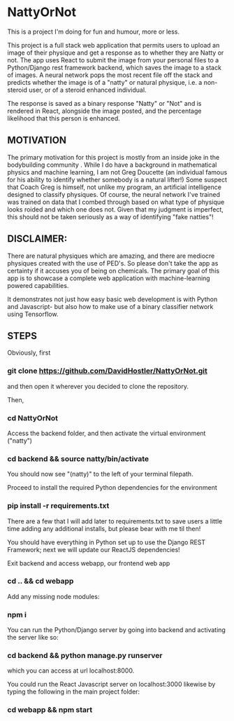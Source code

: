 # NattyOrNot
This is a project I'm doing for fun and humour, more or less.


This project is a full stack web application that permits users to upload an image of their physique and get a response as to whether they 
are Natty or not. The app uses React to submit the image from your personal files to a Python/Django rest framework backend, which saves
the image to a stack of images. A neural network pops the most recent file off the stack and predicts whether the image is of a "natty" 
or natural physique, i.e. a non-steroid user, or of a steroid enhanced individual.

The response is saved as a binary response "Natty" or "Not" and is rendered in React, alongside the image posted, and the percentage likelihood 
that this person is enhanced.

## MOTIVATION

The primary motivation for this project is mostly from an inside joke in the bodybuilding community . While I do have a background in mathematical physics and machine learning, I am not 
Greg Doucette (an individual famous for his ability to identify whether somebody is a natural lifter!)
Some suspect that Coach Greg is himself, not unlike my program, an artificial intelligence designed to classify physiques.
Of course, the neural network I've trained was trained on data that I combed through based on what type of physique looks roided and which one does not.
Given that my judgment is imperfect, this should not be taken seriously as a way of identifying "fake natties"!

## DISCLAIMER:

There are natural physiques which are amazing, and there are mediocre physiques created with the use of PED's. So please don't take the app as certainty 
if it accuses you of being on chemicals.
The primary goal of this app is to showcase a complete web application with machine-learning powered capabilities.

It demonstrates not just how easy basic web development is with Python and Javascript- but also how to make use of a binary classifier network using Tensorflow.


## STEPS


Obviously, first

### git clone https://github.com/DavidHostler/NattyOrNot.git

and then open it wherever you decided to clone the repository.

Then, 

### cd NattyOrNot

Access the backend folder, and then activate the virtual environment ("natty")

### cd backend && source natty/bin/activate 

You should now see "(natty)" to the left of your terminal filepath.

Proceed to install the required Python dependencies for the environment

### pip install -r requirements.txt

There are a few that I will add later to requirements.txt to save users a little time adding any additional installs, but please bear with me til then!

You should have everything in Python set up to use the Django REST Framework; next we will update our ReactJS dependencies!

Exit backend and access webapp, our frontend web app

### cd .. && cd webapp

Add any missing node modules:

### npm i


You can run the Python/Django server by going into backend and activating the server like so:

### cd backend && python manage.py runserver

which you can access at url localhost:8000.


You could run the React Javascript server on localhost:3000 likewise by typing the following in the main project folder:

### cd webapp && npm start



















